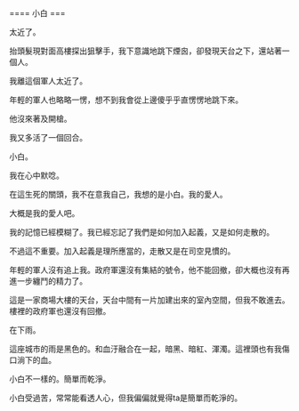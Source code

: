 ==== 小白 ===

太近了。

抬頭髮現對面高樓探出狙擊手，我下意識地跳下煙囪，卻發現天台之下，還站著一個人。

我離這個軍人太近了。

年輕的軍人也略略一愣，想不到我會從上邊傻乎乎直愣愣地跳下來。

他沒來著及開槍。

我又多活了一個回合。

小白。

我在心中默唸。

在這生死的關頭，我不在意我自己，我想的是小白。我的愛人。

大概是我的愛人吧。

我的記憶已經模糊了。我已經忘記了我們是如何加入起義，又是如何走散的。

不過這不重要。加入起義是理所應當的，走散又是在司空見慣的。

年輕的軍人沒有追上我。政府軍還沒有集結的號令，他不能回撤，卻大概也沒有再進一步纏鬥的精力了。

這是一家商場大樓的天台，天台中間有一片加建出來的室內空間，但我不敢進去。樓裡的政府軍也還沒有回撤。

在下雨。

這座城市的雨是黑色的。和血汙融合在一起，暗黑、暗紅、渾濁。這裡頭也有我傷口淌下的血。

小白不一樣的。簡單而乾淨。

小白受過苦，常常能看透人心，但我偏偏就覺得ta是簡單而乾淨的。